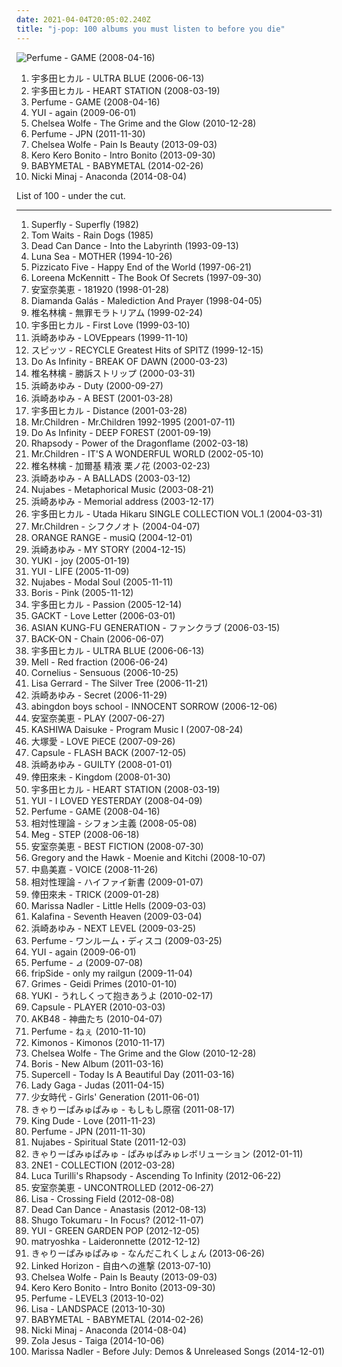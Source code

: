 ```yaml
---
date: 2021-04-04T20:05:02.240Z
title: "j-pop: 100 albums you must listen to before you die"
---
```

![Perfume - GAME (2008-04-16)](http://coverartarchive.org/release/6731434a-6638-3029-bfe6-cde8fa92b04f/3623870570-500.jpg "Perfume - GAME (2008-04-16)")
<ol class="albums">
<li data-cover="http://coverartarchive.org/release/472ca960-0441-470d-b2c9-b68777ec10e6/3988184111-500.jpg" data-tags="j-pop, japanese" role="button">宇多田ヒカル - ULTRA BLUE (2006-06-13)</li>
<li data-cover="http://coverartarchive.org/release/39c898e0-6cb4-4f40-8d33-d7d29280361a/4005393117-500.jpg" data-tags="j-pop, japanese" role="button">宇多田ヒカル - HEART STATION (2008-03-19)</li>
<li data-cover="http://coverartarchive.org/release/6731434a-6638-3029-bfe6-cde8fa92b04f/3623870570-500.jpg" data-tags="electropop, japanese, j-pop" role="button">Perfume - GAME (2008-04-16)</li>
<li data-cover="http://coverartarchive.org/release/11ce296b-5499-439b-8e1c-092b0e35557e/22270460633-500.jpg" data-tags="japanese, female vocalists, jpop, asian, j-pop, sucks, chiant, asian music, chevre, asian pop, things i will never listen to, better than ayu, better than akiko shikata, more talented than akiko shikata, talentless people, voix de chevre, chiante, chiantissime, this is why jpop in the 2000s sucked" role="button">YUI - again (2009-06-01)</li>
<li data-cover="http://coverartarchive.org/release/7def45ac-4d40-43f8-a920-781519c2e437/5811606572-500.jpg" data-tags="hipster, not experimental, pop, japanese, female vocalists, anime, j-pop, not music, not gothic, amatue, emo, jpop, comedy, humour, gothic rock, symphonic metal, power metal, visual kei, brutal death metal, meme, spam, anison, folklore intellectuel, not darkwave, hentai, yaoi, hipsterish, pseudogoth, noise, heavy metal, metalcore, metal, dance, dark, easy listening" role="button">Chelsea Wolfe - The Grime and the Glow (2010-12-28)</li>
<li data-cover="http://coverartarchive.org/release/2a12d57a-2832-426b-b52c-c27d4bef5617/5230353728-500.jpg" data-tags="j-pop, electropop" role="button">Perfume - JPN (2011-11-30)</li>
<li data-cover="https://img.discogs.com/G-tdPYJ2EslIJZAiSn3JubgRQ1E=/fit-in/600x600/filters:strip_icc():format(jpeg):mode_rgb():quality(90)/discogs-images/R-4866623-1379625194-7125.jpeg.jpg" data-tags="gothic rock, hipster, not experimental, pop, female vocalists, emo, japanese, anime, j-pop, visual kei, not gothic, emocore, meme, satanic pop, amatue, jpop, comedy, anison, dark, symphonic metal, achingly intelligent, not music, manowar, weeaboo, folklore intellectuel, hino, not darkwave, poptron, very intelligent lyrics, gothic metal, humour, misogyny, seiyuu" role="button">Chelsea Wolfe - Pain Is Beauty (2013-09-03)</li>
<li data-cover="http://coverartarchive.org/release/b4b2db00-1b79-422e-a909-5e8271c7ec4c/6115445993-500.jpg" data-tags="j-pop" role="button">Kero Kero Bonito - Intro Bonito (2013-09-30)</li>
<li data-cover="http://coverartarchive.org/release/e5c0f2cc-692c-46e2-af7d-4404c95e1550/6434003625-500.jpg" data-tags="metal, j-pop, kawaii metal" role="button">BABYMETAL - BABYMETAL (2014-02-26)</li>
<li data-cover="http://coverartarchive.org/release/125c1ac6-d02b-4a7f-9a0c-2f1334c84eff/8067874049-500.jpg" data-tags="better than akiko shikata, very intelligent lyrics" role="button">Nicki Minaj - Anaconda (2014-08-04)</li>
</ol>
List of 100 - under the cut.
<!-- more -->

_________________

<ol class="albums">
<li data-cover="https://img.discogs.com/H1zCciXUroFhycjd8LhxWol2qV4=/fit-in/500x496/filters:strip_icc():format(jpeg):mode_rgb():quality(90)/discogs-images/R-2049997-1261688149.jpeg.jpg" data-tags="rock, jpop, j-pop, jrock, superfly" role="button">
Superfly - Superfly (1982)
</li>
<li data-cover="https://img.discogs.com/wideXHFjTJw_D4mX1B7m-xO_LuM=/fit-in/600x599/filters:strip_icc():format(jpeg):mode_rgb():quality(90)/discogs-images/R-6981931-1430937946-9660.jpeg.jpg" data-tags="singer-songwriter" role="button">
Tom Waits - Rain Dogs (1985)
</li>
<li data-cover="http://coverartarchive.org/release/b0b44bb4-437e-4d97-9227-b5fc37c0f67b/3242403619-500.jpg" data-tags="ambient, gothic, ethereal" role="button">
Dead Can Dance - Into the Labyrinth (1993-09-13)
</li>
<li data-cover="https://img.discogs.com/aVYuTaYK98DSZWc_VPlisrjNk-c=/fit-in/600x594/filters:strip_icc():format(jpeg):mode_rgb():quality(90)/discogs-images/R-832189-1527491587-2668.jpeg.jpg" data-tags="rock, japanese, alternative rock, progressive rock, epic, post-punk, melodic, jpop, dream pop, japan, japanese rock, j, j-rock, j-pop, jrock, legends, japanese music, j-music, to explore, luna sea, pure beauty, loved albums, sugizo, ryuichi kawamura, inoran, legends of rock, in future, fxxing masterpiece, there is no tag for this masterpiece" role="button">
Luna Sea - MOTHER (1994-10-26)
</li>
<li data-cover="http://coverartarchive.org/release/cfbd7204-e96a-318c-b81a-c3fda465dc57/4834460438-500.jpg" data-tags="pop, j-pop, electronic" role="button">
Pizzicato Five - Happy End of the World (1997-06-21)
</li>
<li data-cover="https://img.discogs.com/Kdoz6GrGBVRAtTOTYE-637_sBbc=/fit-in/599x512/filters:strip_icc():format(jpeg):mode_rgb():quality(90)/discogs-images/R-7719266-1447377438-2187.jpeg.jpg" data-tags="celtic" role="button">
Loreena McKennitt - The Book Of Secrets (1997-09-30)
</li>
<li data-cover="http://coverartarchive.org/release/49ee5606-261b-4efe-a96c-71c2221c4a36/4012896167-500.jpg" data-tags="j-pop" role="button">
安室奈美恵 - 181920 (1998-01-28)
</li>
<li data-cover="https://img.discogs.com/JE0Pzf3zOz0qb3CnC8yLkprFWXM=/fit-in/599x600/filters:strip_icc():format(jpeg):mode_rgb():quality(90)/discogs-images/R-2049201-1260820079.jpeg.jpg" data-tags="japanese, anime, j-pop, visual kei, emo, hipster, hino, very intelligent lyrics, korean, k-pop, artpop, art pop, folklore intellectuel, satanic pop, poptron, not art pop, pooptron" role="button">
Diamanda Galás - Malediction And Prayer (1998-04-05)
</li>
<li data-cover="http://coverartarchive.org/release/5588dfca-c011-4f66-9899-dcaa5f4efed5/11441887072-500.jpg" data-tags="rock, j-pop, japanese, 90s" role="button">
椎名林檎 - 無罪モラトリアム (1999-02-24)
</li>
<li data-cover="https://via.placeholder.com/450" data-tags="j-pop, utada hikaru" role="button">
宇多田ヒカル - First Love (1999-03-10)
</li>
<li data-cover="http://coverartarchive.org/release/38e52ee0-d7e3-466b-82a3-f599d7ab29f6/12440522076-500.jpg" data-tags="j-pop" role="button">
浜崎あゆみ - LOVEppears (1999-11-10)
</li>
<li data-cover="https://via.placeholder.com/450" data-tags="j-pop, spitz" role="button">
スピッツ - RECYCLE Greatest Hits of SPITZ (1999-12-15)
</li>
<li data-cover="https://img.discogs.com/n3wlcjlk3J46Foory-bhhzgdkb4=/fit-in/600x526/filters:strip_icc():format(jpeg):mode_rgb():quality(90)/discogs-images/R-598832-1141312670.jpeg.jpg" data-tags="j-pop" role="button">
Do As Infinity - BREAK OF DAWN (2000-03-23)
</li>
<li data-cover="http://coverartarchive.org/release/62d3e37a-468f-445b-b053-af628f5a3965/18275995946-500.jpg" data-tags="j-rock, j-pop, rock, art pop" role="button">
椎名林檎 - 勝訴ストリップ (2000-03-31)
</li>
<li data-cover="http://coverartarchive.org/release/6c56f5e3-0cda-4243-88f6-40682375c9d1/18052521100-500.jpg" data-tags="j-pop, japanese, jpop, ayumi hamasaki" role="button">
浜崎あゆみ - Duty (2000-09-27)
</li>
<li data-cover="http://coverartarchive.org/release/179017a3-0866-49c2-b021-ed3bf2e80a9c/18053623012-500.jpg" data-tags="j-pop, jpop, ayumi hamasaki" role="button">
浜崎あゆみ - A BEST (2001-03-28)
</li>
<li data-cover="https://via.placeholder.com/450" data-tags="j-pop" role="button">
宇多田ヒカル - Distance (2001-03-28)
</li>
<li data-cover="https://via.placeholder.com/450" data-tags="j-pop" role="button">
Mr.Children - Mr.Children 1992-1995 (2001-07-11)
</li>
<li data-cover="https://img.discogs.com/n3wlcjlk3J46Foory-bhhzgdkb4=/fit-in/600x526/filters:strip_icc():format(jpeg):mode_rgb():quality(90)/discogs-images/R-598832-1141312670.jpeg.jpg" data-tags="j-rock, j-pop, do as infinity" role="button">
Do As Infinity - DEEP FOREST (2001-09-19)
</li>
<li data-cover="http://coverartarchive.org/release/d6c1a7be-654b-3b60-9a06-e8ea7337f12f/7464315772-500.jpg" data-tags="power metal, symphonic metal" role="button">
Rhapsody - Power of the Dragonflame (2002-03-18)
</li>
<li data-cover="https://img.discogs.com/1nnoOJ2P9x8nUmEZEOjDI14HnQU=/fit-in/476x469/filters:strip_icc():format(jpeg):mode_rgb():quality(90)/discogs-images/R-3738933-1342420326-9151.jpeg.jpg" data-tags="japanese, j-pop, jrock" role="button">
Mr.Children - IT'S A WONDERFUL WORLD (2002-05-10)
</li>
<li data-cover="http://coverartarchive.org/release/5383db3b-792a-48ba-8241-91cd0f7bc9bd/15507776758-500.jpg" data-tags="pop, female vocalists, chamber pop, japan, j-pop, art pop" role="button">
椎名林檎 - 加爾基 精液 栗ノ花 (2003-02-23)
</li>
<li data-cover="http://coverartarchive.org/release/e11117c1-464e-4b12-acab-ac982c5bf555/18053710906-500.jpg" data-tags="j-pop" role="button">
浜崎あゆみ - A BALLADS (2003-03-12)
</li>
<li data-cover="http://coverartarchive.org/release/941a3f75-661f-4e89-8381-cbf851bea6b6/4765069290-500.jpg" data-tags="hip-hop, chillout, japanese" role="button">
Nujabes - Metaphorical Music (2003-08-21)
</li>
<li data-cover="http://coverartarchive.org/release/b8a2581c-f325-3515-8144-fa3e714a43c4/15823569862-500.jpg" data-tags="j-pop, inspiring, ayumi hamasaki, mainstream artists that actually experiment with different genres and succeed" role="button">
浜崎あゆみ - Memorial address (2003-12-17)
</li>
<li data-cover="http://coverartarchive.org/release/a693d277-4f62-4cdb-b5cc-8539cc5b0c46/14805551856-500.jpg" data-tags="j-pop, utada hikaru, japanese" role="button">
宇多田ヒカル - Utada Hikaru SINGLE COLLECTION VOL.1 (2004-03-31)
</li>
<li data-cover="https://via.placeholder.com/450" data-tags="japanese, j-pop" role="button">
Mr.Children - シフクノオト (2004-04-07)
</li>
<li data-cover="https://img.discogs.com/kRGG9CiEe0QwK2FtDwtyOZIWf5g=/fit-in/250x250/filters:strip_icc():format(jpeg):mode_rgb():quality(90)/discogs-images/R-9065963-1474176395-7169.jpeg.jpg" data-tags="japanese, jpop, j-rock, j-pop, mr ownership deal, in my possession, scryed edward tracks power, suavesfabio power, orangehappy" role="button">
ORANGE RANGE - musiQ (2004-12-01)
</li>
<li data-cover="http://coverartarchive.org/release/4c770da0-8b3b-3b17-a944-bef8ddd0174d/18053130482-500.jpg" data-tags="j-pop, jpop" role="button">
浜崎あゆみ - MY STORY (2004-12-15)
</li>
<li data-cover="http://coverartarchive.org/release/181a72af-121c-4d11-a26c-ef5e19d2668e/13679420383-500.jpg" data-tags="j-pop" role="button">
YUKI - joy (2005-01-19)
</li>
<li data-cover="http://coverartarchive.org/release/49239fa8-d4cf-4870-a61a-8849557203e6/13872961723-500.jpg" data-tags="japanese, j-pop" role="button">
YUI - LIFE (2005-11-09)
</li>
<li data-cover="http://coverartarchive.org/release/9f3a4a9b-5741-4a3b-9350-10940ce8bbf3/22229285708-500.jpg" data-tags="chillout, hip-hop, instrumental" role="button">
Nujabes - Modal Soul (2005-11-11)
</li>
<li data-cover="http://coverartarchive.org/release/4a3d60d3-90ea-4a90-938a-06b2aee41bd3/12833333732-500.jpg" data-tags="stoner rock, japanese" role="button">
Boris - Pink (2005-11-12)
</li>
<li data-cover="https://via.placeholder.com/450" data-tags="soundtrack, pop, rock, japanese, female vocalists, mpb, game, anime, j-rock, video game music, j-pop, utada hikaru, kingdom hearts" role="button">
宇多田ヒカル - Passion (2005-12-14)
</li>
<li data-cover="https://img.discogs.com/_ReOz2Eg5OLNoovgXmZfvgchvfs=/fit-in/600x603/filters:strip_icc():format(jpeg):mode_rgb():quality(90)/discogs-images/R-13986322-1565521811-3863.webp.jpg" data-tags="japanese" role="button">
GACKT - Love Letter (2006-03-01)
</li>
<li data-cover="http://coverartarchive.org/release/a73f09e4-0136-44c4-a3ee-9dff4617d7f9/3462461101-500.jpg" data-tags="jpop, j-rock, j-pop, jrock" role="button">
ASIAN KUNG-FU GENERATION - ファンクラブ (2006-03-15)
</li>
<li data-cover="https://via.placeholder.com/450" data-tags="j-pop" role="button">
BACK-ON - Chain (2006-06-07)
</li>
<li data-cover="http://coverartarchive.org/release/472ca960-0441-470d-b2c9-b68777ec10e6/3988184111-500.jpg" data-tags="j-pop, japanese" role="button">
宇多田ヒカル - ULTRA BLUE (2006-06-13)
</li>
<li data-cover="https://img.discogs.com/mRvI0tregQqeJYC5h2Fj_cjXrns=/fit-in/300x300/filters:strip_icc():format(jpeg):mode_rgb():quality(90)/discogs-images/R-3553932-1335046366.jpeg.jpg" data-tags="j-pop" role="button">
Mell - Red fraction (2006-06-24)
</li>
<li data-cover="https://img.discogs.com/pPcjS9_A40-oXUGihJ-P0FIEJ5g=/fit-in/300x300/filters:strip_icc():format(jpeg):mode_rgb():quality(90)/discogs-images/R-957854-1177445829.jpeg.jpg" data-tags="electronic, japanese, experimental" role="button">
Cornelius - Sensuous (2006-10-25)
</li>
<li data-cover="http://coverartarchive.org/release/35fbd275-fdc3-4450-9b34-e05c5d93bef0/7597192789-500.jpg" data-tags="ambient, female vocalists, new age" role="button">
Lisa Gerrard - The Silver Tree (2006-11-21)
</li>
<li data-cover="https://via.placeholder.com/450" data-tags="japanese, j-pop" role="button">
浜崎あゆみ - Secret (2006-11-29)
</li>
<li data-cover="http://coverartarchive.org/release/a8ba5788-59d8-42a8-a092-fb2f49d4944e/9667370225-500.jpg" data-tags="japanese, jpop, male vocalists, anime, j-rock, j-pop, boyband, visual kei, jrock, boy band, asian pop" role="button">
abingdon boys school - INNOCENT SORROW (2006-12-06)
</li>
<li data-cover="http://coverartarchive.org/release/a209eae7-d6f2-4091-9bf6-284d85b00e34/2972569743-500.jpg" data-tags="j-pop" role="button">
安室奈美恵 - PLAY (2007-06-27)
</li>
<li data-cover="http://coverartarchive.org/release/ead00f57-fba2-43f7-acba-99491acac9b6/11036616878-500.jpg" data-tags="electronic, glitch" role="button">
KASHIWA Daisuke - Program Music I (2007-08-24)
</li>
<li data-cover="https://via.placeholder.com/450" data-tags="japanese, female vocalists, j-pop" role="button">
大塚愛 - LOVE PiECE (2007-09-26)
</li>
<li data-cover="http://coverartarchive.org/release/6e93a0d7-d3ce-49ff-92a4-e45d7506bce6/6311949980-500.jpg" data-tags="electronic, japanese" role="button">
Capsule - FLASH BACK (2007-12-05)
</li>
<li data-cover="http://coverartarchive.org/release/b98b13ff-8f00-49c2-a9e6-c6b370767003/18053330278-500.jpg" data-tags="j-pop" role="button">
浜崎あゆみ - GUILTY (2008-01-01)
</li>
<li data-cover="http://coverartarchive.org/release/149aabbf-a54c-4156-a83b-47e0e1ab1069/8854803465-500.jpg" data-tags="j-pop" role="button">
倖田來未 - Kingdom (2008-01-30)
</li>
<li data-cover="http://coverartarchive.org/release/39c898e0-6cb4-4f40-8d33-d7d29280361a/4005393117-500.jpg" data-tags="j-pop, japanese" role="button">
宇多田ヒカル - HEART STATION (2008-03-19)
</li>
<li data-cover="http://coverartarchive.org/release/c5ccf7fe-d8f1-4ba4-8081-b51936a6dd49/26036239291-500.jpg" data-tags="japanese, j-pop" role="button">
YUI - I LOVED YESTERDAY (2008-04-09)
</li>
<li data-cover="http://coverartarchive.org/release/6731434a-6638-3029-bfe6-cde8fa92b04f/3623870570-500.jpg" data-tags="electropop, japanese, j-pop" role="button">
Perfume - GAME (2008-04-16)
</li>
<li data-cover="http://coverartarchive.org/release/eb484ca9-5dc7-44b2-af63-abc3ab19a8ec/14299138426-500.jpg" data-tags="rock, 00s, j-pop" role="button">
相対性理論 - シフォン主義 (2008-05-08)
</li>
<li data-cover="http://coverartarchive.org/release/85fced87-8d19-413d-bef1-a6e327399625/24985752759-500.jpg" data-tags="electronic, japanese, female vocalists, j-pop" role="button">
Meg - STEP (2008-06-18)
</li>
<li data-cover="https://via.placeholder.com/450" data-tags="pop, j-pop" role="button">
安室奈美恵 - BEST FICTION (2008-07-30)
</li>
<li data-cover="https://img.discogs.com/l3Al6RIdg26l2hV2FEujftK1ttE=/fit-in/350x350/filters:strip_icc():format(jpeg):mode_rgb():quality(90)/discogs-images/R-1470791-1222156904.jpeg.jpg" data-tags="indie, folk" role="button">
Gregory and the Hawk - Moenie and Kitchi (2008-10-07)
</li>
<li data-cover="https://via.placeholder.com/450" data-tags="j-pop" role="button">
中島美嘉 - VOICE (2008-11-26)
</li>
<li data-cover="http://coverartarchive.org/release/e0d872f8-73b8-4c29-adbe-7c2de1bd8c24/14299170322-500.jpg" data-tags="indie pop" role="button">
相対性理論 - ハイファイ新書 (2009-01-07)
</li>
<li data-cover="http://coverartarchive.org/release/7a9a37e4-bda6-4ed9-bbba-c0cf45b3e61c/8854826852-500.jpg" data-tags="j-pop" role="button">
倖田來未 - TRICK (2009-01-28)
</li>
<li data-cover="http://coverartarchive.org/release/a12d12cc-c5a6-3a9c-b86a-3cf26909c31e/3020519925-500.jpg" data-tags="folk, ethereal, mainstream shit, hino, haters gonna hate, more talented than miley cyrus" role="button">
Marissa Nadler - Little Hells (2009-03-03)
</li>
<li data-cover="http://coverartarchive.org/release/9d290678-9d83-493e-b686-91a7351d70a7/2627971442-500.jpg" data-tags="ethereal, j-pop, yuki kajiura" role="button">
Kalafina - Seventh Heaven (2009-03-04)
</li>
<li data-cover="http://coverartarchive.org/release/a1c1bb91-93a9-37fe-990e-29cd4513a7f0/18053361520-500.jpg" data-tags="j-pop" role="button">
浜崎あゆみ - NEXT LEVEL (2009-03-25)
</li>
<li data-cover="http://coverartarchive.org/release/a8839f5a-1e4a-43a8-81a5-0b7d50faed71/4407071845-500.jpg" data-tags="electronic, electropop, japanese, female vocalists, jpop, asian, j-pop, electro-pop, girl band, girl group, girl groups, group, idol, asian music, asian pop, one room disco" role="button">
Perfume - ワンルーム・ディスコ (2009-03-25)
</li>
<li data-cover="http://coverartarchive.org/release/11ce296b-5499-439b-8e1c-092b0e35557e/22270460633-500.jpg" data-tags="japanese, female vocalists, jpop, asian, j-pop, sucks, chiant, asian music, chevre, asian pop, things i will never listen to, better than ayu, better than akiko shikata, more talented than akiko shikata, talentless people, voix de chevre, chiante, chiantissime, this is why jpop in the 2000s sucked" role="button">
YUI - again (2009-06-01)
</li>
<li data-cover="https://via.placeholder.com/450" data-tags="electropop, electronic, j-pop" role="button">
Perfume - ⊿ (2009-07-08)
</li>
<li data-cover="http://coverartarchive.org/release/4a7922e0-b976-4d75-98a9-bb16585e7b8e/12665202859-500.jpg" data-tags="japanese, female vocalists, jpop, asian, band, anime, j-pop, female fronted, group, asian music, asian pop" role="button">
fripSide - only my railgun (2009-11-04)
</li>
<li data-cover="http://coverartarchive.org/release/65a811b8-8b98-4642-8f25-48586fa93b10/8138480397-500.jpg" data-tags="experimental, dream pop, electronic, darkwave" role="button">
Grimes - Geidi Primes (2010-01-10)
</li>
<li data-cover="https://via.placeholder.com/450" data-tags="japanese, female vocalists, jpop, asian, j-pop, x, asian music, asian pop" role="button">
YUKI - うれしくって抱きあうよ (2010-02-17)
</li>
<li data-cover="http://coverartarchive.org/release/b7eda74c-c971-4f1d-874d-22b8e96d316e/6311300074-500.jpg" data-tags="electronic, electropop, j-pop, japanese" role="button">
Capsule - PLAYER (2010-03-03)
</li>
<li data-cover="http://coverartarchive.org/release/c901475e-8840-44f5-a017-dcabffa0175b/1777817826-500.jpg" data-tags="j-pop, akb48, japanese, girl groups, idol" role="button">
AKB48 - 神曲たち (2010-04-07)
</li>
<li data-cover="http://coverartarchive.org/release/fc652ef5-d721-4a4a-a977-c021bebd33ab/5773948092-500.jpg" data-tags="electronic, japanese, female vocalists, techno, girls, jpop, asian, j-pop, girl band, girl group, girl groups, group, girlband, idol, asian music, asian pop" role="button">
Perfume - ねぇ (2010-11-10)
</li>
<li data-cover="https://via.placeholder.com/450" data-tags="new wave, j-pop, eponymous" role="button">
Kimonos - Kimonos (2010-11-17)
</li>
<li data-cover="http://coverartarchive.org/release/7def45ac-4d40-43f8-a920-781519c2e437/5811606572-500.jpg" data-tags="hipster, not experimental, pop, japanese, female vocalists, anime, j-pop, not music, not gothic, amatue, emo, jpop, comedy, humour, gothic rock, symphonic metal, power metal, visual kei, brutal death metal, meme, spam, anison, folklore intellectuel, not darkwave, hentai, yaoi, hipsterish, pseudogoth, noise, heavy metal, metalcore, metal, dance, dark, easy listening" role="button">
Chelsea Wolfe - The Grime and the Glow (2010-12-28)
</li>
<li data-cover="http://coverartarchive.org/release/8e517fea-8d7a-4056-a7c4-f32907f79943/5200892544-500.jpg" data-tags="j-pop" role="button">
Boris - New Album (2011-03-16)
</li>
<li data-cover="http://coverartarchive.org/release/8516ca87-f9c4-3854-a727-6d328cf44837/4072227232-500.jpg" data-tags="j-pop" role="button">
Supercell - Today Is A Beautiful Day (2011-03-16)
</li>
<li data-cover="https://img.discogs.com/sa4Jl-YBdMDxBUMmdm_bc6S4fSg=/fit-in/600x504/filters:strip_icc():format(jpeg):mode_rgb():quality(90)/discogs-images/R-6866131-1594226931-8692.jpeg.jpg" data-tags="pop, dance, born this way, modern" role="button">
Lady Gaga - Judas (2011-04-15)
</li>
<li data-cover="https://via.placeholder.com/450" data-tags="j-pop, snsd, girl generation" role="button">
少女時代 - Girls' Generation (2011-06-01)
</li>
<li data-cover="http://coverartarchive.org/release/f170a5dd-8dd5-4a17-bbf3-a69e1719116d/6305470317-500.jpg" data-tags="j-pop" role="button">
きゃりーぱみゅぱみゅ - もしもし原宿 (2011-08-17)
</li>
<li data-cover="http://coverartarchive.org/release/e640e4f9-5f16-42db-923f-88e4796b634e/8986117861-500.jpg" data-tags="pop, female vocalists, hipster, not experimental, japanese, emo, dance, easy listening, new age, schlager, jpop, comedy, humour, satanic, anime, j-rock, parody, j-pop, bdsm, porn, what, visual kei, brutal death metal, jrock, meme, bondage, gay metal, bollocks, true metal, nazi, racist, govno, mierda, unoriginal, not music, manowar, weeaboo, chuck norris does not approve, anison, folklore intellectuel, lmao, worst song ever, caca, asian music, merda, no thanks, church of satan, asian pop, gowno, orgy, hentai, schwul, pitchforkcore" role="button">
King Dude - Love (2011-11-23)
</li>
<li data-cover="http://coverartarchive.org/release/2a12d57a-2832-426b-b52c-c27d4bef5617/5230353728-500.jpg" data-tags="j-pop, electropop" role="button">
Perfume - JPN (2011-11-30)
</li>
<li data-cover="http://coverartarchive.org/release/5ce26deb-207e-49d4-8054-e79184e1456b/4799003889-500.jpg" data-tags="hip-hop, jazz, japanese, downtempo" role="button">
Nujabes - Spiritual State (2011-12-03)
</li>
<li data-cover="https://via.placeholder.com/450" data-tags="j-pop" role="button">
きゃりーぱみゅぱみゅ - ぱみゅぱみゅレボリューション (2012-01-11)
</li>
<li data-cover="http://coverartarchive.org/release/5ec698f6-5dff-42d3-8b62-44af741b9ec7/1287087604-500.jpg" data-tags="2012, 2ne1" role="button">
2NE1 - COLLECTION (2012-03-28)
</li>
<li data-cover="http://coverartarchive.org/release/c9e115a6-9c85-4e1e-a2f1-857e0bf3c3fc/19569019220-500.jpg" data-tags="japanese, emo, anime, symphonic metal, j-pop, weeaboo, anison, not experimental, so bad its bad, pop, female vocalists, dance, jpop, symphonic power metal, visual kei, not metal, hipster, over the top, over-the-top, folklore intellectuel, poser, worst song ever, posers, church of satan, failed at life, singing cunt, more talented than miley cyrus, amatue" role="button">
Luca Turilli's Rhapsody - Ascending To Infinity (2012-06-22)
</li>
<li data-cover="http://coverartarchive.org/release/ebf4e5c6-840f-4c91-9942-48aa13e22b7d/9313109170-500.jpg" data-tags="j-pop, namie amuro" role="button">
安室奈美恵 - UNCONTROLLED (2012-06-27)
</li>
<li data-cover="https://img.discogs.com/CekTjiDimLI0Ymt9w79fECuYvv8=/fit-in/175x175/filters:strip_icc():format(jpeg):mode_rgb():quality(90)/discogs-images/R-319834-1094498826.jpeg.jpg" data-tags="japanese, anime, j-pop" role="button">
Lisa - Crossing Field (2012-08-08)
</li>
<li data-cover="http://coverartarchive.org/release/88713452-4b94-4e4c-90c1-c424be904676/14821961192-500.jpg" data-tags="darkwave, ethereal, ambient" role="button">
Dead Can Dance - Anastasis (2012-08-13)
</li>
<li data-cover="https://img.discogs.com/iDJhqMVw4RK1uhQqhU-2Ux-rJcA=/fit-in/600x528/filters:strip_icc():format(jpeg):mode_rgb():quality(90)/discogs-images/R-4089699-1555276144-1734.jpeg.jpg" data-tags="indie pop, uplifting, j-pop, post-revolutionary pop song, avantgarde pop, suggested to me, xolin11 perfect albums" role="button">
Shugo Tokumaru - In Focus? (2012-11-07)
</li>
<li data-cover="http://coverartarchive.org/release/92e45294-7c6e-485c-8707-8b655dbc11bd/3058792717-500.jpg" data-tags="japanese" role="button">
YUI - GREEN GARDEN POP (2012-12-05)
</li>
<li data-cover="http://coverartarchive.org/release/605aecef-6784-47bd-9cec-e2dd835a016b/3000052159-500.jpg" data-tags="japanese, dream pop, anime, j-pop, anison" role="button">
matryoshka - Laideronnette (2012-12-12)
</li>
<li data-cover="http://coverartarchive.org/release/59da3287-974e-49cc-b30d-1551149c204b/7972942521-500.jpg" data-tags="japanese, jpop, j-pop" role="button">
きゃりーぱみゅぱみゅ - なんだこれくしょん (2013-06-26)
</li>
<li data-cover="http://coverartarchive.org/release/55337971-7618-45f8-aa57-304b339a029b/19508607303-500.jpg" data-tags="japanese, jpop, male vocalists, anime, j-pop, asian pop" role="button">
Linked Horizon - 自由への進撃 (2013-07-10)
</li>
<li data-cover="https://img.discogs.com/G-tdPYJ2EslIJZAiSn3JubgRQ1E=/fit-in/600x600/filters:strip_icc():format(jpeg):mode_rgb():quality(90)/discogs-images/R-4866623-1379625194-7125.jpeg.jpg" data-tags="gothic rock, hipster, not experimental, pop, female vocalists, emo, japanese, anime, j-pop, visual kei, not gothic, emocore, meme, satanic pop, amatue, jpop, comedy, anison, dark, symphonic metal, achingly intelligent, not music, manowar, weeaboo, folklore intellectuel, hino, not darkwave, poptron, very intelligent lyrics, gothic metal, humour, misogyny, seiyuu" role="button">
Chelsea Wolfe - Pain Is Beauty (2013-09-03)
</li>
<li data-cover="http://coverartarchive.org/release/b4b2db00-1b79-422e-a909-5e8271c7ec4c/6115445993-500.jpg" data-tags="j-pop" role="button">
Kero Kero Bonito - Intro Bonito (2013-09-30)
</li>
<li data-cover="https://img.discogs.com/fK_SBnhk_3gYkaQuDn1Mcg2Ro2E=/fit-in/600x619/filters:strip_icc():format(jpeg):mode_rgb():quality(90)/discogs-images/R-5145641-1494989212-6727.jpeg.jpg" data-tags="electronic, electropop, j-pop" role="button">
Perfume - LEVEL3 (2013-10-02)
</li>
<li data-cover="http://coverartarchive.org/release/cf57108a-858c-40c7-91c1-f279b706a7fd/27815880367-500.jpg" data-tags="japanese, female vocalists, jpop, j-pop, asian pop" role="button">
Lisa - LANDSPACE (2013-10-30)
</li>
<li data-cover="http://coverartarchive.org/release/e5c0f2cc-692c-46e2-af7d-4404c95e1550/6434003625-500.jpg" data-tags="metal, j-pop, kawaii metal" role="button">
BABYMETAL - BABYMETAL (2014-02-26)
</li>
<li data-cover="http://coverartarchive.org/release/125c1ac6-d02b-4a7f-9a0c-2f1334c84eff/8067874049-500.jpg" data-tags="better than akiko shikata, very intelligent lyrics" role="button">
Nicki Minaj - Anaconda (2014-08-04)
</li>
<li data-cover="http://coverartarchive.org/release/5dcf4b2a-2fc8-4255-badb-1383875eb2cf/8452088286-500.jpg" data-tags="japanese, anime, j-pop, anison, not experimental, so bad its bad, emo, hipster, posers, church of satan, singing cunt, pop, gay metal, racist, wannabe, weeaboo, poser, atrocious, not darkwave, pitchforkcore, not epic" role="button">
Zola Jesus - Taiga (2014-10-06)
</li>
<li data-cover="http://coverartarchive.org/release/775528c7-a0fb-45e2-a203-0a401dc233ea/8996753006-500.jpg" data-tags="chillout, pop, emo, female vocalists, dance, epic, easy listening, new age, comedy, humour, j-rock, parody, j-pop, bdsm, porn, what, visual kei, vulgar, brutal death metal, jrock, meme, gay metal, bollocks, denpa, hipster, true metal, nazi, racist, unoriginal, not music, manowar, weeaboo, swag, chuck norris does not approve, anison, folklore intellectuel, poser, lmao, worst song ever, posers, donald trump, child molester, rechtsrock, guilty, atrocious, no thanks, church of satan, orgy, not experimental, hentai, post-nazi, pitchforkcore, ayn rand, singing cunt, yaoi" role="button">
Marissa Nadler - Before July: Demos & Unreleased Songs (2014-12-01)
</li>
</ol>